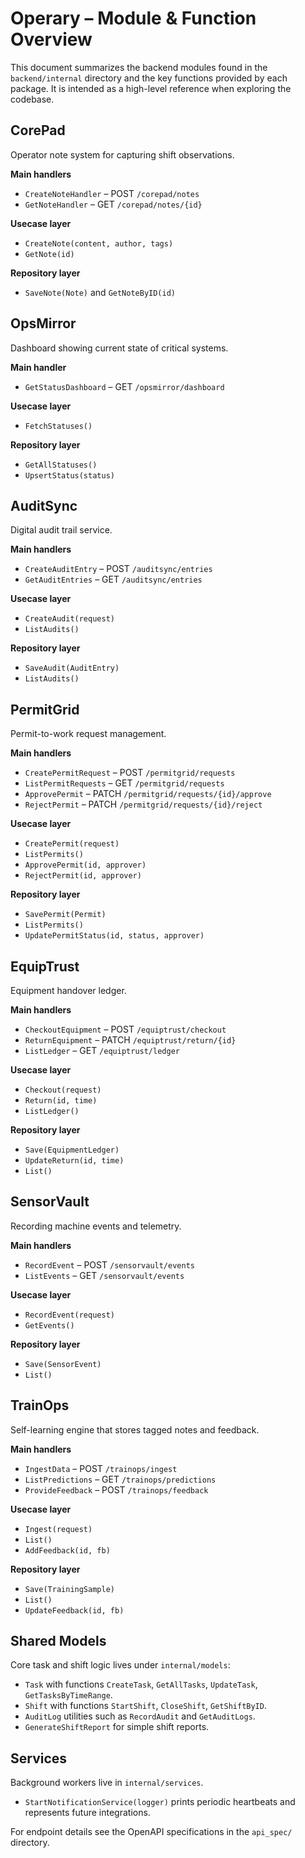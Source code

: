 # Operary – Module & Function Overview

This document summarizes the backend modules found in the `backend/internal` directory and the key functions provided by each package. It is intended as a high-level reference when exploring the codebase.

## CorePad
Operator note system for capturing shift observations.

**Main handlers**
- `CreateNoteHandler` – POST `/corepad/notes`
- `GetNoteHandler` – GET `/corepad/notes/{id}`

**Usecase layer**
- `CreateNote(content, author, tags)`
- `GetNote(id)`

**Repository layer**
- `SaveNote(Note)` and `GetNoteByID(id)`

## OpsMirror
Dashboard showing current state of critical systems.

**Main handler**
- `GetStatusDashboard` – GET `/opsmirror/dashboard`

**Usecase layer**
- `FetchStatuses()`

**Repository layer**
- `GetAllStatuses()`
- `UpsertStatus(status)`

## AuditSync
Digital audit trail service.

**Main handlers**
- `CreateAuditEntry` – POST `/auditsync/entries`
- `GetAuditEntries` – GET `/auditsync/entries`

**Usecase layer**
- `CreateAudit(request)`
- `ListAudits()`

**Repository layer**
- `SaveAudit(AuditEntry)`
- `ListAudits()`

## PermitGrid
Permit-to-work request management.

**Main handlers**
- `CreatePermitRequest` – POST `/permitgrid/requests`
- `ListPermitRequests` – GET `/permitgrid/requests`
- `ApprovePermit` – PATCH `/permitgrid/requests/{id}/approve`
- `RejectPermit` – PATCH `/permitgrid/requests/{id}/reject`

**Usecase layer**
- `CreatePermit(request)`
- `ListPermits()`
- `ApprovePermit(id, approver)`
- `RejectPermit(id, approver)`

**Repository layer**
- `SavePermit(Permit)`
- `ListPermits()`
- `UpdatePermitStatus(id, status, approver)`

## EquipTrust
Equipment handover ledger.

**Main handlers**
- `CheckoutEquipment` – POST `/equiptrust/checkout`
- `ReturnEquipment` – PATCH `/equiptrust/return/{id}`
- `ListLedger` – GET `/equiptrust/ledger`

**Usecase layer**
- `Checkout(request)`
- `Return(id, time)`
- `ListLedger()`

**Repository layer**
- `Save(EquipmentLedger)`
- `UpdateReturn(id, time)`
- `List()`

## SensorVault
Recording machine events and telemetry.

**Main handlers**
- `RecordEvent` – POST `/sensorvault/events`
- `ListEvents` – GET `/sensorvault/events`

**Usecase layer**
- `RecordEvent(request)`
- `GetEvents()`

**Repository layer**
- `Save(SensorEvent)`
- `List()`

## TrainOps
Self-learning engine that stores tagged notes and feedback.

**Main handlers**
- `IngestData` – POST `/trainops/ingest`
- `ListPredictions` – GET `/trainops/predictions`
- `ProvideFeedback` – POST `/trainops/feedback`

**Usecase layer**
- `Ingest(request)`
- `List()`
- `AddFeedback(id, fb)`

**Repository layer**
- `Save(TrainingSample)`
- `List()`
- `UpdateFeedback(id, fb)`

## Shared Models
Core task and shift logic lives under `internal/models`:
- `Task` with functions `CreateTask`, `GetAllTasks`, `UpdateTask`, `GetTasksByTimeRange`.
- `Shift` with functions `StartShift`, `CloseShift`, `GetShiftByID`.
- `AuditLog` utilities such as `RecordAudit` and `GetAuditLogs`.
- `GenerateShiftReport` for simple shift reports.

## Services
Background workers live in `internal/services`.
- `StartNotificationService(logger)` prints periodic heartbeats and represents future integrations.

For endpoint details see the OpenAPI specifications in the `api_spec/` directory.
